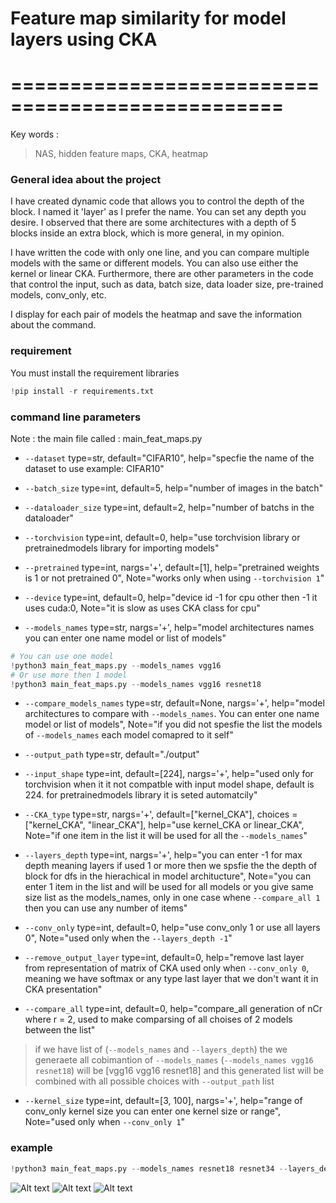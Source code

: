 # Feature map similarity for model layers using CKA
# =================================================

Key words : 
> NAS, hidden feature maps, CKA, heatmap

### General idea about the project

I have created dynamic code that allows you to control the depth of the block. I named it 'layer' as I prefer the name. You can set any depth you desire. I observed that there are some architectures with a depth of 5 blocks inside an extra block, which is more general, in my opinion.

I have written the code with only one line, and you can compare multiple models with the same or different models. You can also use either the kernel or linear CKA. Furthermore, there are other parameters in the code that control the input, such as data, batch size, data loader size, pre-trained models, conv_only, etc.

I display for each pair of models the heatmap and save the information about the command.

### requirement 

You must install the requirement libraries 
```python
!pip install -r requirements.txt
```

### command line parameters 

Note : the main file called : main_feat_maps.py


- `--dataset` type=str, default="CIFAR10", help="specfie the name of the dataset to use example: CIFAR10"

- `--batch_size` type=int, default=5, help="number of images in the batch"

- `--dataloader_size` type=int, default=2, help="number of batchs in the dataloader"

- `--torchvision` type=int, default=0, help="use torchvision library or pretrainedmodels library for importing models"

- `--pretrained` type=int, nargs='+', default=[1], help="pretrained weights is 1 or not pretrained 0", Note="works only when using `--torchvision 1`"

- `--device` type=int, default=0, help="device id -1 for cpu other then -1 it uses cuda:0, Note="it is slow as uses CKA class for cpu"

- `--models_names` type=str, nargs='+', help="model architectures names you can enter one name model or list of models"
```python
# You can use one model
!python3 main_feat_maps.py --models_names vgg16
# Or use more then 1 model
!python3 main_feat_maps.py --models_names vgg16 resnet18
```
- `--compare_models_names` type=str, default=None, nargs='+', help="model architectures to compare with `--models_names`. You can enter one name model or list of models", Note="if you did not spesfie the list the models of `--models_names` each model comapred to it self"

- `--output_path` type=str, default="./output"

- `--input_shape` type=int, default=[224], nargs='+', help="used only for torchvision when it it not compatble with input model shape, default is 224. for pretrainedmodels library it is seted automatcily"

- `--CKA_type` type=str, nargs='+', default=["kernel_CKA"], choices = ["kernel_CKA", "linear_CKA"], help="use kernel_CKA or linear_CKA", Note="if one item in the list it will be used for all the `--models_names`"

- `--layers_depth` type=int, nargs='+', help="you can enter -1 for max depth meaning layers if used 1 or more then we spsfie the the depth of block for dfs in the hierachical in model architucture", Note="you can enter 1 item in the list and will be used for all models or you give same size list as the models_names, only in one case whene `--compare_all 1` then you can use any number of items"

- `--conv_only` type=int, default=0, help="use conv_only 1 or use all layers 0", Note="used only when the `--layers_depth -1`"

- `--remove_output_layer` type=int, default=0, help="remove last layer from representation of matrix of CKA used only when `--conv_only 0`, meaning we have softmax or any type last layer that we don't want it in CKA presentation"

- `--compare_all` type=int, default=0, help="compare_all generation of nCr where r = 2, used to make comparsing of all choises of 2 models between the list"
> if we have list of (`--models_names` and `--layers_depth`) the we generaete all cobimantion of `--models_names` (`--models_names vgg16 resnet18`) will be [vgg16 vgg16 resnet18] and this generated list will be combined with all possible choices with `--output_path` list

- `--kernel_size` type=int, default=[3, 100], nargs='+', help="range of conv_only kernel size you can enter one kernel size or range", Note="used only when `--conv_only 1`"


### example
 
```python
!python3 main_feat_maps.py --models_names resnet18 resnet34 --layers_depth -1 --compare_all 1 --conv_only 1 --remove_output_layer 0 --batch_size 150 --dataloader_size 4
```

<img src="./images/conv_only resnet18 vs resnet18.png" alt="Alt text" title="conv_only resnet18 vs resnet18">

<img src="./images/conv_only resnet34 vs resnet18.png" alt="Alt text" title="conv_only resnet18 vs resnet18">

<img src="./images/conv_only resnet34 vs resnet34.png" alt="Alt text" title="conv_only resnet18 vs resnet18">


